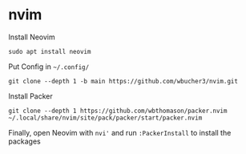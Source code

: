 # nvim 

Install Neovim

`sudo apt install neovim`

Put Config in `~/.config/`

`git clone --depth 1 -b main https://github.com/wbucher3/nvim.git`

Install Packer

`git clone --depth 1 https://github.com/wbthomason/packer.nvim ~/.local/share/nvim/site/pack/packer/start/packer.nvim`

Finally, open Neovim with `nvi'` and run `:PackerInstall` to install the packages
